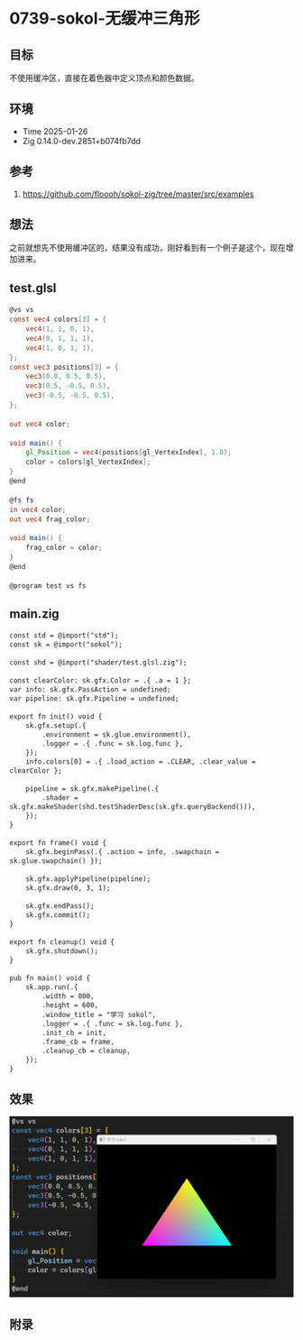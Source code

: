 # 0739-sokol-无缓冲三角形

## 目标

不使用缓冲区，直接在着色器中定义顶点和颜色数据。

## 环境

- Time 2025-01-26
- Zig 0.14.0-dev.2851+b074fb7dd

## 参考

1. <https://github.com/floooh/sokol-zig/tree/master/src/examples>

## 想法

之前就想先不使用缓冲区的，结果没有成功，刚好看到有一个例子是这个，现在增加进来。

## test.glsl

```glsl
@vs vs
const vec4 colors[3] = {
    vec4(1, 1, 0, 1),
    vec4(0, 1, 1, 1),
    vec4(1, 0, 1, 1),
};
const vec3 positions[3] = {
    vec3(0.0, 0.5, 0.5),
    vec3(0.5, -0.5, 0.5),
    vec3(-0.5, -0.5, 0.5),
};

out vec4 color;

void main() {
    gl_Position = vec4(positions[gl_VertexIndex], 1.0);
    color = colors[gl_VertexIndex];
}
@end

@fs fs
in vec4 color;
out vec4 frag_color;

void main() {
    frag_color = color;
}
@end

@program test vs fs
```

## main.zig

```zig
const std = @import("std");
const sk = @import("sokol");

const shd = @import("shader/test.glsl.zig");

const clearColor: sk.gfx.Color = .{ .a = 1 };
var info: sk.gfx.PassAction = undefined;
var pipeline: sk.gfx.Pipeline = undefined;

export fn init() void {
    sk.gfx.setup(.{
        .environment = sk.glue.environment(),
        .logger = .{ .func = sk.log.func },
    });
    info.colors[0] = .{ .load_action = .CLEAR, .clear_value = clearColor };

    pipeline = sk.gfx.makePipeline(.{
        .shader = sk.gfx.makeShader(shd.testShaderDesc(sk.gfx.queryBackend())),
    });
}

export fn frame() void {
    sk.gfx.beginPass(.{ .action = info, .swapchain = sk.glue.swapchain() });

    sk.gfx.applyPipeline(pipeline);
    sk.gfx.draw(0, 3, 1);

    sk.gfx.endPass();
    sk.gfx.commit();
}

export fn cleanup() void {
    sk.gfx.shutdown();
}

pub fn main() void {
    sk.app.run(.{
        .width = 800,
        .height = 600,
        .window_title = "学习 sokol",
        .logger = .{ .func = sk.log.func },
        .init_cb = init,
        .frame_cb = frame,
        .cleanup_cb = cleanup,
    });
}
```

## 效果

![无缓冲三角形][1]

[1]: images/sokol005.png

## 附录
